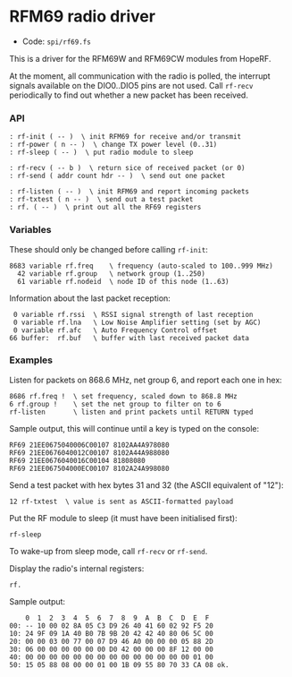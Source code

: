 # RFM69 radio driver

* Code: `spi/rf69.fs`

This is a driver for the RFM69W and RFM69CW modules from HopeRF.

At the moment, all communication with the radio is polled, the interrupt signals
available on the DIO0..DIO5 pins are not used. Call `rf-recv` periodically to
find out whether a new packet has been received.

### API

```
: rf-init ( -- )  \ init RFM69 for receive and/or transmit
: rf-power ( n -- )  \ change TX power level (0..31)
: rf-sleep ( -- )  \ put radio module to sleep
```

```
: rf-recv ( -- b )  \ return sice of received packet (or 0)
: rf-send ( addr count hdr -- )  \ send out one packet
```

```
: rf-listen ( -- )  \ init RFM69 and report incoming packets
: rf-txtest ( n -- )  \ send out a test packet
: rf. ( -- )  \ print out all the RF69 registers

```

### Variables

These should only be changed before calling `rf-init`:

```
8683 variable rf.freq    \ frequency (auto-scaled to 100..999 MHz)
  42 variable rf.group   \ network group (1..250)
  61 variable rf.nodeid  \ node ID of this node (1..63)
```

Information about the last packet reception:

```
 0 variable rf.rssi  \ RSSI signal strength of last reception
 0 variable rf.lna   \ Low Noise Amplifier setting (set by AGC)
 0 variable rf.afc   \ Auto Frequency Control offset
66 buffer:  rf.buf   \ buffer with last received packet data
```

### Examples

Listen for packets on 868.6 MHz, net group 6, and report each one in hex:

    8686 rf.freq !  \ set frequency, scaled down to 868.8 MHz
    6 rf.group !    \ set the net group to filter on to 6
    rf-listen       \ listen and print packets until RETURN typed

Sample output, this will continue until a key is typed on the console:

    RF69 21EE0675040006C00107 8102AA4A978080
    RF69 21EE0676040012C00107 8102A44A988080
    RF69 21EE0676040016C00104 81808080
    RF69 21EE067504000EC00107 8102A24A998080

Send a test packet with hex bytes 31 and 32 (the ASCII equivalent of "12"):

    12 rf-txtest  \ value is sent as ASCII-formatted payload

Put the RF module to sleep (it must have been initialised first):

    rf-sleep

To wake-up from sleep mode, call `rf-recv` or `rf-send`.

Display the radio's internal registers:

    rf.

Sample output:

        0  1  2  3  4  5  6  7  8  9  A  B  C  D  E  F
    00: -- 10 00 02 8A 05 C3 D9 26 40 41 60 02 92 F5 20
    10: 24 9F 09 1A 40 B0 7B 9B 20 42 42 40 80 06 5C 00
    20: 00 00 03 00 77 00 07 D9 46 A0 00 00 00 05 88 2D
    30: 06 00 00 00 00 00 00 D0 42 00 00 00 8F 12 00 00
    40: 00 00 00 00 00 00 00 00 00 00 00 00 00 00 01 00
    50: 15 05 88 08 00 00 01 00 1B 09 55 80 70 33 CA 08 ok.
